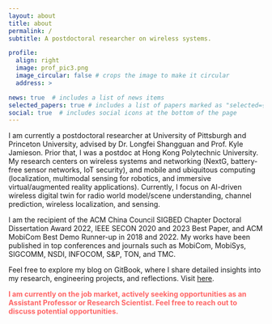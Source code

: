 ```yaml
---
layout: about
title: about
permalink: /
subtitle: A postdoctoral researcher on wireless systems.

profile:
  align: right
  image: prof_pic3.png
  image_circular: false # crops the image to make it circular
  address: >

news: true  # includes a list of news items
selected_papers: true # includes a list of papers marked as "selected={true}"
social: true  # includes social icons at the bottom of the page
---
```


I am currently a postdoctoral researcher at University of Pittsburgh and Princeton University, advised by Dr. Longfei Shangguan and Prof. Kyle Jamieson. Prior that, I was a postdoc at Hong Kong Polytechnic University. My research centers on wireless systems and networking (NextG, battery-free sensor networks, IoT security), and mobile and ubiquitous computing (localization, multimodal sensing for robotics, and immersive virtual/augmented reality applications). Currently, I focus on AI-driven wireless digital twin for radio world model/scene understanding, channel prediction, wireless localization, and sensing.

I am the recipient of the ACM China Council SIGBED Chapter Doctoral Dissertation Award 2022, IEEE SECON 2020 and 2023 Best Paper, and ACM MobiCom Best Demo Runner-up in 2018 and 2022. My works have been published in top conferences and journals such as MobiCom, MobiSys, SIGCOMM, NSDI, INFOCOM, S&P, TON, and TMC.

Feel free to explore my blog on GitBook, where I share detailed insights into my research, engineering projects, and reflections. Visit [here](https://anplus.gitbook.io/anplus).

<p><strong style="color:#FF6666;">I am currently on the job market, actively seeking opportunities as an Assistant Professor or Research Scientist. Feel free to reach out to discuss potential opportunities.</strong></p>

<!-- Write your biography here. Tell the world about yourself. Link to your favorite [subreddit](http://reddit.com). You can put a picture in, too. The code is already in, just name your picture `prof_pic.jpg` and put it in the `img/` folder.

Put your address / P.O. box / other info right below your picture. You can also disable any of these elements by editing `profile` property of the YAML header of your `_pages/about.md`. Edit `_bibliography/papers.bib` and Jekyll will render your [publications page](/al-folio/publications/) automatically.

Link to your social media connections, too. This theme is set up to use [Font Awesome icons](http://fortawesome.github.io/Font-Awesome/) and [Academicons](https://jpswalsh.github.io/academicons/), like the ones below. Add your Facebook, Twitter, LinkedIn, Google Scholar, or just disable all of them. -->
